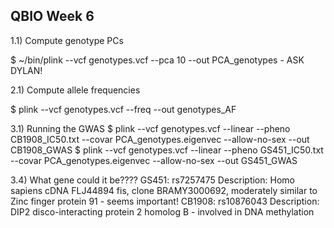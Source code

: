 ## QBIO Week 6

1.1) Compute genotype PCs

$ ~/bin/plink --vcf genotypes.vcf --pca 10 --out PCA_genotypes - ASK DYLAN!

2.1) Compute allele frequencies

$ plink --vcf genotypes.vcf --freq --out genotypes_AF

3.1) Running the GWAS
$ plink --vcf genotypes.vcf --linear --pheno CB1908_IC50.txt --covar PCA_genotypes.eigenvec --allow-no-sex --out CB1908_GWAS
$ plink --vcf genotypes.vcf --linear --pheno GS451_IC50.txt --covar PCA_genotypes.eigenvec --allow-no-sex --out GS451_GWAS

3.4) What gene could it be????
GS451: rs7257475
    Description: Homo sapiens cDNA FLJ44894 fis, clone BRAMY3000692, moderately similar to Zinc finger protein 91 - seems important!
CB1908: rs10876043
    Description: DIP2 disco-interacting protein 2 homolog B - involved in DNA methylation




